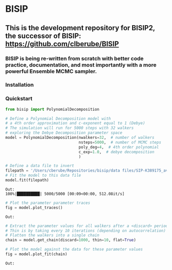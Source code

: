 # BISIP
## This is the development repository for BISIP2, the successor of BISIP: https://github.com/clberube/BISIP
### BISIP is being re-written from scratch with better code practice, documentation, and most importantly with a more powerful Ensemble MCMC sampler.




### Installation

### Quickstart
```python
from bisip import PolynomialDecomposition

# Define a Polynomial Decomposition model with
# a 4th order approximation and c-exponent equal to 1 (Debye)
# The simulation will run for 5000 steps with 32 walkers
# exploring the Debye Decomposition parameter space
model = PolynomialDecomposition(nwalkers=32,  # number of walkers
                                nsteps=5000,  # number of MCMC steps
                                poly_deg=4,  # 4th order polynomial
                                c_exp=1.0,  # debye decomposition
                                )

# Define a data file to invert
filepath = '/Users/cberube/Repositories/bisip/data files/SIP-K389175_avg.dat'
# Fit the model to this data file
model.fit(filepath)
```
```
Out:
100%|██████████| 5000/5000 [00:09<00:00, 512.08it/s]
```

```python
# Plot the parameter parameter traces
fig = model.plot_traces()
```
```
Out:

```

```python
# Extract the parameter values for all walkers after a <discard> period
# Thin is by taking every 10 iterations (depending on autocorrelation)
# Flatten the walkers into a single chain
chain = model.get_chain(discard=1000, thin=10, flat=True)

# Plot the model against the data for these parameter values
fig = model.plot_fit(chain)
```
```
Out:

```
